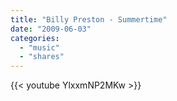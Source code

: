 ```yaml
---
title: "Billy Preston - Summertime"
date: "2009-06-03"
categories:
  - "music"
  - "shares"
---
```


{{< youtube YlxxmNP2MKw >}}
